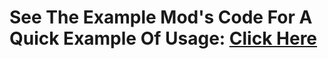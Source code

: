 # See The Example Mod's Code For A Quick Example Of Usage: [Click Here](https://github.com/PlagueVRC/PlagueButtonAPI/blob/new-ui/PlagueButtonAPI/ExampleButtonAPIUsage/ExampleButtonAPIUsageMain.cs#L45)
